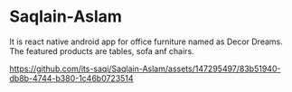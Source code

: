 # Saqlain-Aslam
It is react native android app for office furniture named as Decor Dreams.
The featured products are tables, sofa anf chairs.


https://github.com/its-saqi/Saqlain-Aslam/assets/147295497/83b51940-db8b-4744-b380-1c46b0723514

